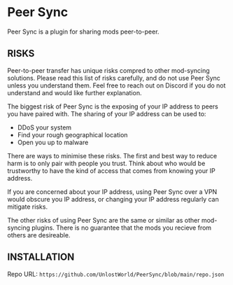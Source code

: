 # Peer Sync
Peer Sync is a plugin for sharing mods peer-to-peer.  

 

## RISKS

Peer-to-peer transfer has unique risks compred to other mod-syncing solutions. Please read this list of risks carefully, and do not use Peer Sync unless you understand them. Feel free to reach out on Discord if you do not understand and would like further explanation. 

 

The biggest risk of Peer Sync is the exposing of your IP address to peers you have paired with. 
The sharing of your IP address can be used to: 
- DDoS your system 
- Find your rough geographical location 
- Open you up to malware 


There are ways to minimise these risks. The first and best way to reduce harm is to only pair with people you trust. Think about who would be trustworthy to have the kind of access that comes from knowing your IP address.  

If you are concerned about your IP address, using Peer Sync over a VPN would obscure you IP address, or changing your IP address regularly can mitigate risks.

The other risks of using Peer Sync are the same or similar as other mod-syncing plugins. There is no guarantee that the mods you recieve from others are desireable.

 

## INSTALLATION

Repo URL: `https://github.com/UnlostWorld/PeerSync/blob/main/repo.json`
